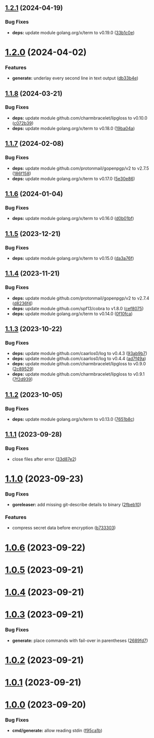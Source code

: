 ## [1.2.1](https://github.com/TMUniversal/papercrypt/compare/v1.2.0...v1.2.1) (2024-04-19)


### Bug Fixes

* **deps:** update module golang.org/x/term to v0.19.0 ([33b1c0e](https://github.com/TMUniversal/papercrypt/commit/33b1c0ec2fea9c9a21b465dd4b5d7c9565dd0629))

# [1.2.0](https://github.com/TMUniversal/papercrypt/compare/v1.1.8...v1.2.0) (2024-04-02)


### Features

* **generate:** underlay every second line in text output ([db33b4e](https://github.com/TMUniversal/papercrypt/commit/db33b4ea010cb97b9dc856ce043e4374f8a86ba4))

## [1.1.8](https://github.com/TMUniversal/papercrypt/compare/v1.1.7...v1.1.8) (2024-03-21)


### Bug Fixes

* **deps:** update module github.com/charmbracelet/lipgloss to v0.10.0 ([c072b39](https://github.com/TMUniversal/papercrypt/commit/c072b39abe06c73726006130da37536e70673b59))
* **deps:** update module golang.org/x/term to v0.18.0 ([19ba04a](https://github.com/TMUniversal/papercrypt/commit/19ba04a429a7f8009da385c740cda330d302d022))

## [1.1.7](https://github.com/TMUniversal/papercrypt/compare/v1.1.6...v1.1.7) (2024-02-08)


### Bug Fixes

* **deps:** update module github.com/protonmail/gopenpgp/v2 to v2.7.5 ([186f158](https://github.com/TMUniversal/papercrypt/commit/186f15850b28a60ea4ffef3c988f629f4ec180a4))
* **deps:** update module golang.org/x/term to v0.17.0 ([5e30e86](https://github.com/TMUniversal/papercrypt/commit/5e30e866fc9eb42a197ea2c7193a3ca25993e3cf))

## [1.1.6](https://github.com/TMUniversal/papercrypt/compare/v1.1.5...v1.1.6) (2024-01-04)


### Bug Fixes

* **deps:** update module golang.org/x/term to v0.16.0 ([d0b01bf](https://github.com/TMUniversal/papercrypt/commit/d0b01bfa0a1571f9d3ad80b673db56d336581121))

## [1.1.5](https://github.com/TMUniversal/papercrypt/compare/v1.1.4...v1.1.5) (2023-12-21)


### Bug Fixes

* **deps:** update module golang.org/x/term to v0.15.0 ([da3a76f](https://github.com/TMUniversal/papercrypt/commit/da3a76f03aac751afc0aea89e25857ae01719436))

## [1.1.4](https://github.com/TMUniversal/papercrypt/compare/v1.1.3...v1.1.4) (2023-11-21)


### Bug Fixes

* **deps:** update module github.com/protonmail/gopenpgp/v2 to v2.7.4 ([d8236f4](https://github.com/TMUniversal/papercrypt/commit/d8236f495105c1dff909e3fddf1b8c339d455418))
* **deps:** update module github.com/spf13/cobra to v1.8.0 ([cef8075](https://github.com/TMUniversal/papercrypt/commit/cef8075af6383f6668b3dd8de5869f7c252c2dc5))
* **deps:** update module golang.org/x/term to v0.14.0 ([0f10fca](https://github.com/TMUniversal/papercrypt/commit/0f10fca7546f769afbe80fab14d6146d4194ed0d))

## [1.1.3](https://github.com/TMUniversal/papercrypt/compare/v1.1.2...v1.1.3) (2023-10-22)


### Bug Fixes

* **deps:** update module github.com/caarlos0/log to v0.4.3 ([93ab9b7](https://github.com/TMUniversal/papercrypt/commit/93ab9b7a421c4d86acea22c21f0b30a680576b48))
* **deps:** update module github.com/caarlos0/log to v0.4.4 ([ad7f49a](https://github.com/TMUniversal/papercrypt/commit/ad7f49a7859b56f29dfd295a6eaf195a0cf25abc))
* **deps:** update module github.com/charmbracelet/lipgloss to v0.9.0 ([2c89529](https://github.com/TMUniversal/papercrypt/commit/2c895294d0e65e182b5529cc566fbc516cfaf5f7))
* **deps:** update module github.com/charmbracelet/lipgloss to v0.9.1 ([7f2d939](https://github.com/TMUniversal/papercrypt/commit/7f2d9392d199b0ab7744328460aac638accab678))

## [1.1.2](https://github.com/TMUniversal/papercrypt/compare/v1.1.1...v1.1.2) (2023-10-05)


### Bug Fixes

* **deps:** update module golang.org/x/term to v0.13.0 ([7651b8c](https://github.com/TMUniversal/papercrypt/commit/7651b8c0c8114016577e90215c046e5507329581))

## [1.1.1](https://github.com/TMUniversal/papercrypt/compare/v1.1.0...v1.1.1) (2023-09-28)


### Bug Fixes

* close files after error ([33d87e2](https://github.com/TMUniversal/papercrypt/commit/33d87e2a334b05686667f2a1920934ecd9ced895))

# [1.1.0](https://github.com/TMUniversal/papercrypt/compare/v1.0.6...v1.1.0) (2023-09-23)


### Bug Fixes

* **goreleaser:** add missing git-describe details to binary ([2fbeb10](https://github.com/TMUniversal/papercrypt/commit/2fbeb1032f0d7e8f3c4305132750cae73a12f204))


### Features

* compress secret data before encryption ([b733303](https://github.com/TMUniversal/papercrypt/commit/b733303a4950f4d0fb630adade7480544cbb029c))

# [1.0.6](https://github.com/TMUniversal/papercrypt/compare/v1.0.5...v1.0.6) (2023-09-22)

# [1.0.5](https://github.com/TMUniversal/papercrypt/compare/v1.0.4...v1.0.5) (2023-09-21)

# [1.0.4](https://github.com/TMUniversal/PaperCrypt/compare/v1.0.3...v1.0.4) (2023-09-21)

# [1.0.3](https://github.com/TMUniversal/PaperCrypt/compare/v1.0.2...v1.0.3) (2023-09-21)


### Bug Fixes

* **generate:** place commands with fail-over in parentheses ([2689fd7](https://github.com/TMUniversal/PaperCrypt/commit/2689fd7d2b6dd5d1a3c378e3b52652c05360e435))

# [1.0.2](https://github.com/TMUniversal/PaperCrypt/compare/v1.0.1...v1.0.2) (2023-09-21)

# [1.0.1](https://github.com/TMUniversal/PaperCrypt/compare/v1.0.0...v1.0.1) (2023-09-21)

# [1.0.0](https://github.com/TMUniversal/PaperCrypt/compare/v1.0.0-beta3...v1.0.0) (2023-09-20)


### Bug Fixes

* **cmd/generate:** allow reading stdin ([f95ca1b](https://github.com/TMUniversal/PaperCrypt/commit/f95ca1b5f8fdd1b9e23a3d3b73dfb72e6fdd011d))

